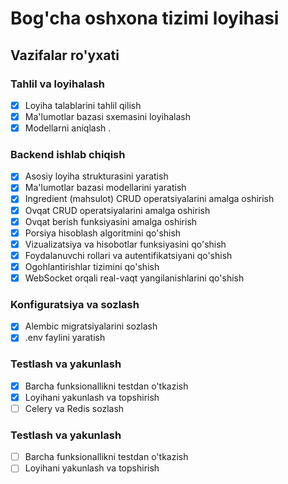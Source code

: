 # Bog'cha oshxona tizimi loyihasi

## Vazifalar ro'yxati

### Tahlil va loyihalash
- [x] Loyiha talablarini tahlil qilish
- [x] Ma'lumotlar bazasi sxemasini loyihalash
- [x] Modellarni aniqlash
.
### Backend ishlab chiqish
- [x] Asosiy loyiha strukturasini yaratish
- [x] Ma'lumotlar bazasi modellarini yaratish
- [x] Ingredient (mahsulot) CRUD operatsiyalarini amalga oshirish
- [x] Ovqat CRUD operatsiyalarini amalga oshirish
- [x] Ovqat berish funksiyasini amalga oshirish
- [x] Porsiya hisoblash algoritmini qo'shish
- [x] Vizualizatsiya va hisobotlar funksiyasini qo'shish
- [x] Foydalanuvchi rollari va autentifikatsiyani qo'shish
- [x] Ogohlantirishlar tizimini qo'shish
- [x] WebSocket orqali real-vaqt yangilanishlarini qo'shish

### Konfiguratsiya va sozlash
- [x] Alembic migratsiyalarini sozlash
- [x] .env faylini yaratish

### Testlash va yakunlash
- [x] Barcha funksionallikni testdan o'tkazish
- [x] Loyihani yakunlash va topshirish
- [ ] Celery va Redis sozlash

### Testlash va yakunlash
- [ ] Barcha funksionallikni testdan o'tkazish
- [ ] Loyihani yakunlash va topshirish
